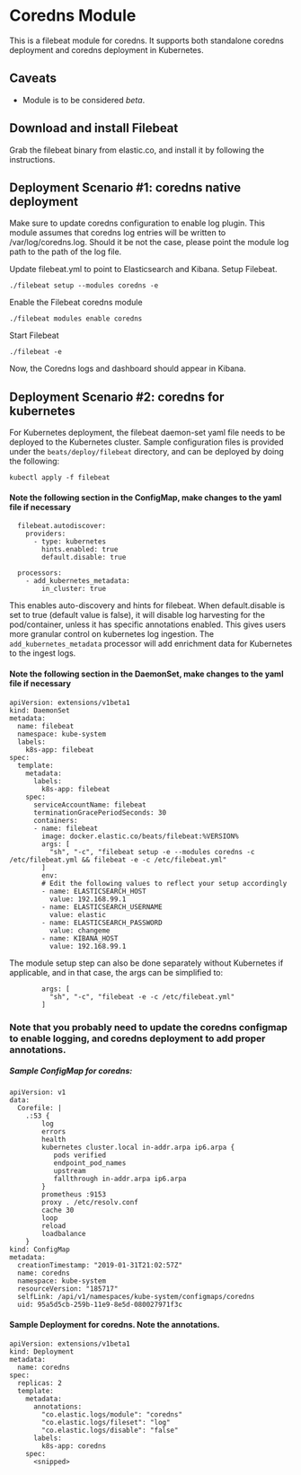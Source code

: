 # Coredns Module

This is a filebeat module for coredns. It supports both standalone coredns deployment and 
coredns deployment in Kubernetes.

## Caveats

* Module is to be considered _beta_.

## Download and install Filebeat

Grab the filebeat binary from elastic.co, and install it by following the instructions.

## Deployment Scenario #1: coredns native deployment

Make sure to update coredns configuration to enable log plugin. This module assumes that coredns log
entries will be written to /var/log/coredns.log. Should it be not the case, please point the module 
log path to the path of the log file. 

Update filebeat.yml to point to Elasticsearch and Kibana. 
Setup Filebeat.
```
./filebeat setup --modules coredns -e
```

Enable the Filebeat coredns module
```
./filebeat modules enable coredns
```

Start Filebeat
```
./filebeat -e
```

Now, the Coredns logs and dashboard should appear in Kibana.


## Deployment Scenario #2: coredns for kubernetes 

For Kubernetes deployment, the filebeat daemon-set yaml file needs to be deployed to the 
Kubernetes cluster. Sample configuration files is provided under the `beats/deploy/filebeat` 
directory, and can be deployed by doing the following:
```
kubectl apply -f filebeat
```

#### Note the following section in the ConfigMap, make changes to the yaml file if necessary
```
  filebeat.autodiscover:
    providers:
      - type: kubernetes
        hints.enabled: true
        default.disable: true

  processors:
    - add_kubernetes_metadata:
        in_cluster: true
```

This enables auto-discovery and hints for filebeat. When default.disable is set to true (default value is false), it will disable log harvesting for the pod/container, unless it has specific annotations enabled. This gives users more granular control on kubernetes log ingestion. The `add_kubernetes_metadata` processor will add enrichment data for Kubernetes to the ingest logs.

#### Note the following section in the DaemonSet, make changes to the yaml file if necessary
```
apiVersion: extensions/v1beta1
kind: DaemonSet
metadata:
  name: filebeat
  namespace: kube-system
  labels:
    k8s-app: filebeat
spec:
  template:
    metadata:
      labels:
        k8s-app: filebeat
    spec:
      serviceAccountName: filebeat
      terminationGracePeriodSeconds: 30
      containers:
      - name: filebeat
        image: docker.elastic.co/beats/filebeat:%VERSION%
        args: [
          "sh", "-c", "filebeat setup -e --modules coredns -c /etc/filebeat.yml && filebeat -e -c /etc/filebeat.yml"
        ]
        env:
        # Edit the following values to reflect your setup accordingly
        - name: ELASTICSEARCH_HOST
          value: 192.168.99.1
        - name: ELASTICSEARCH_USERNAME
          value: elastic
        - name: ELASTICSEARCH_PASSWORD
          value: changeme
        - name: KIBANA_HOST
          value: 192.168.99.1
```

The module setup step can also be done separately without Kubernetes if applicable, and in that case, the args can be simplified to:
```
        args: [
          "sh", "-c", "filebeat -e -c /etc/filebeat.yml"
        ]
```

### Note that you probably need to update the coredns configmap to enable logging, and coredns deployment to add proper annotations. 

##### Sample ConfigMap for coredns:

```
apiVersion: v1
data:
  Corefile: |
    .:53 {
        log
        errors
        health
        kubernetes cluster.local in-addr.arpa ip6.arpa {
           pods verified
           endpoint_pod_names
           upstream
           fallthrough in-addr.arpa ip6.arpa
        }
        prometheus :9153
        proxy . /etc/resolv.conf
        cache 30
        loop
        reload
        loadbalance
    }
kind: ConfigMap
metadata:
  creationTimestamp: "2019-01-31T21:02:57Z"
  name: coredns
  namespace: kube-system
  resourceVersion: "185717"
  selfLink: /api/v1/namespaces/kube-system/configmaps/coredns
  uid: 95a5d5cb-259b-11e9-8e5d-080027971f3c
```

#### Sample Deployment for coredns. Note the annotations.

```
apiVersion: extensions/v1beta1
kind: Deployment
metadata:
  name: coredns
spec:
  replicas: 2
  template:
    metadata:
      annotations:
        "co.elastic.logs/module": "coredns"
        "co.elastic.logs/fileset": "log"
        "co.elastic.logs/disable": "false"
      labels:
        k8s-app: coredns
    spec:
      <snipped>
```

